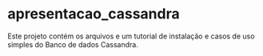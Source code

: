# apresentacao_cassandra
Este projeto contém os arquivos e um tutorial de instalação e casos de uso simples do Banco de dados Cassandra.
